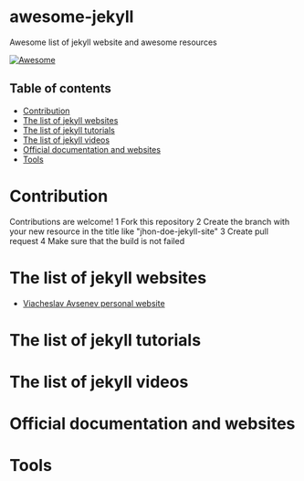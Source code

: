 # awesome-jekyll
Awesome list of jekyll website and awesome resources

[![Awesome](https://awesome.re/badge.svg)](https://awesome.re)

## Table of contents

* [Contribution](#Contribution)
* [The list of jekyll websites](#the-list-of-jekyll-websites)
* [The list of jekyll tutorials](#the-list-of-jekyll-tutorials)
* [The list of jekyll videos](#the-list-of-jekyll-videos)
* [Official documentation and websites](#Official-documentation-and-websites)
* [Tools](#Tools)

# Contribution

Contributions are welcome!
1 Fork this repository
2 Create the branch with your new resource in the title like "jhon-doe-jekyll-site"
3 Create pull request
4 Make sure that the build is not failed

# The list of jekyll websites
* [Viacheslav Avsenev personal website](https://vavstech.com/)

# The list of jekyll tutorials

# The list of jekyll videos

# Official documentation and websites

# Tools
